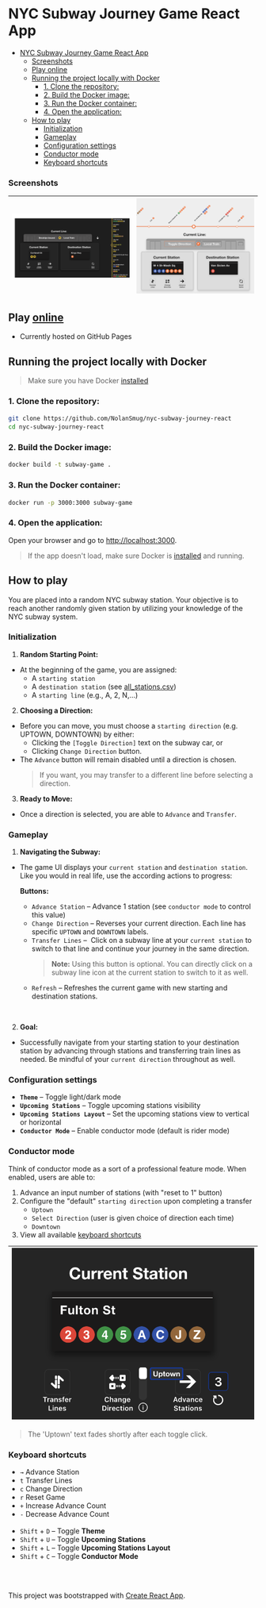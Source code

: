 # NYC Subway Journey Game React App


- [NYC Subway Journey Game React App](#nyc-subway-journey-game-react-app)
    - [Screenshots](#screenshots)
  - [Play online](#play-online)
  - [Running the project locally with Docker](#running-the-project-locally-with-docker)
    - [1. Clone the repository:](#1-clone-the-repository)
    - [2. Build the Docker image:](#2-build-the-docker-image)
    - [3. Run the Docker container:](#3-run-the-docker-container)
    - [4. Open the application:](#4-open-the-application)
  - [How to play](#how-to-play)
    - [Initialization](#initialization)
    - [Gameplay](#gameplay)
    - [Configuration settings](#configuration-settings)
    - [Conductor mode](#conductor-mode)
    - [Keyboard shortcuts](#keyboard-shortcuts)


### Screenshots
| ![cover screenshot 1](./src/images/cover-screenshot-1.png) | ![cover screenshot 2](./src/images/cover-screenshot-2.png) |
| -----------------------------------------------------------| ---------------------------------------------------------- |


## Play <a href="https://nolansmug.github.io/" target="_blank">online</a>

- Currently hosted on GitHub Pages


## Running the project locally with Docker

> Make sure you have Docker [installed](https://www.docker.com/get-started)
### 1. Clone the repository:
  ```bash
  git clone https://github.com/NolanSmug/nyc-subway-journey-react
  cd nyc-subway-journey-react
  ```

### 2. Build the Docker image:
  ```bash
  docker build -t subway-game .
  ```

### 3. Run the Docker container:
  ```bash
  docker run -p 3000:3000 subway-game
  ```

### 4. Open the application:
  Open your browser and go to [http://localhost:3000](http://localhost:3000).

> If the app doesn't load, make sure Docker is [installed](https://www.docker.com/get-started) and running.

## How to play
You are placed into a random NYC subway station. Your objective is to reach another randomly given station by utilizing your knowledge of the NYC subway system.

### Initialization
1. **Random Starting Point:**
- At the beginning of the game, you are assigned:
  - A `starting station` 
  - A `destination station` (see [all_stations.csv](./public/csv/all_stations.csv))
  - A `starting line` (e.g., A, 2, N,...)
2. **Choosing a Direction:**
- Before you can move, you must choose a `starting direction` (e.g. UPTOWN, DOWNTOWN) by either: 
   - Clicking the `[Toggle Direction]` text on the subway car, or 
   - Clicking `Change Direction` button. 
- The `Advance` button will remain disabled until a direction is chosen.
     > If you want, you may transfer to a different line before selecting a direction.
3. **Ready to Move:**
- Once a direction is selected, you are able to `Advance` and `Transfer`. 

### Gameplay

1. **Navigating the Subway:**
- The game UI displays your `current station` and `destination station`. Like you would in real life, use the according actions to progress:

   **Buttons:**
  -  `Advance Station` – Advance 1 station (see `conductor mode` to control this value)
  -  `Change Direction` – Reverses your current direction. Each line has specific `UPTOWN` and `DOWNTOWN` labels.
  -  `Transfer Lines` –  Click on a subway line at your `current station` to switch to that line and continue your journey in the same direction.
      > **Note:** Using this button is optional. You can directly click on a subway line icon at the current station to switch to it as well.
  - `Refresh` – Refreshes the current game with new starting and destination stations.  
<br>

2. **Goal:**
- Successfully navigate from your starting station to your destination station by advancing through stations and transferring train lines as needed. Be mindful of your `current direction` throughout as well.
  
### Configuration settings
- **`Theme`** – Toggle light/dark mode
- **`Upcoming Stations`** – Toggle upcoming stations visibility
- **`Upcoming Stations Layout`** – Set the upcoming stations view to vertical or horizontal
- **`Conductor Mode`** – Enable conductor mode (default is rider mode)


### Conductor mode
Think of conductor mode as a sort of a professional feature mode. When enabled, users are able to:  

1. Advance an input number of stations (with "reset to 1" button)
2. Configure the "default" `starting direction` upon completing a transfer
   - `Uptown`
   - `Select Direction` (user is given choice of direction each time)
   - `Downtown`
3. View all available [keyboard shortcuts](#keyboard-shortcuts)

| ![conductor mode](./src/images/conductor-mode-screenshot.png) |
| ------------------------------------------------------------- | 

> The 'Uptown' text fades shortly after each toggle click.

### Keyboard shortcuts
- `→` Advance Station
- `t` Transfer Lines
- `c` Change Direction
- `r` Reset Game
- `+` Increase Advance Count
- `-` Decrease Advance Count
<br><br>
- `Shift` + `D` – Toggle **Theme**
- `Shift` + `U` – Toggle **Upcoming Stations**
- `Shift` + `L` – Toggle **Upcoming Stations Layout**
- `Shift` + `C` – Toggle **Conductor Mode**

<br><br>

This project was bootstrapped with [Create React App](https://github.com/facebook/create-react-app).
